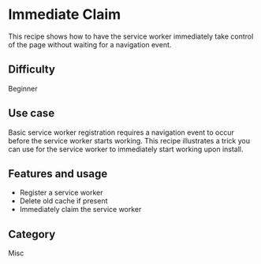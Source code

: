 # Immediate Claim

This recipe shows how to have the service worker immediately take control of the page without waiting for a navigation event.

## Difficulty
Beginner

## Use case
Basic service worker registration requires a navigation event to occur before the service worker starts working.  This recipe illustrates a trick you can use for the service worker to immediately start working upon install.

## Features and usage

- Register a service worker
- Delete old cache if present
- Immediately claim the service worker

## Category
Misc
